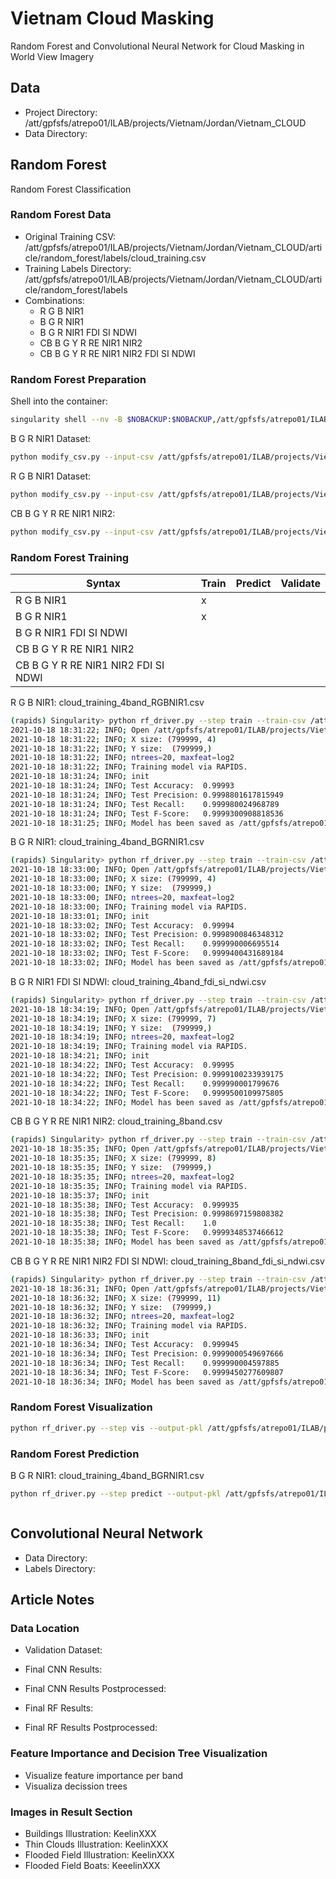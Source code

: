 # Vietnam Cloud Masking

Random Forest and Convolutional Neural Network for Cloud Masking in
World View Imagery

## Data

- Project Directory: /att/gpfsfs/atrepo01/ILAB/projects/Vietnam/Jordan/Vietnam_CLOUD
- Data Directory:

## Random Forest

Random Forest Classification

### Random Forest Data

- Original Training CSV: /att/gpfsfs/atrepo01/ILAB/projects/Vietnam/Jordan/Vietnam_CLOUD/article/random_forest/labels/cloud_training.csv
- Training Labels Directory: /att/gpfsfs/atrepo01/ILAB/projects/Vietnam/Jordan/Vietnam_CLOUD/article/random_forest/labels
- Combinations:
  - R G B NIR1
  - B G R NIR1
  - B G R NIR1 FDI SI NDWI
  - CB B G Y R RE NIR1 NIR2
  - CB B G Y R RE NIR1 NIR2 FDI SI NDWI

### Random Forest Preparation

Shell into the container:

```bash
singularity shell --nv -B $NOBACKUP:$NOBACKUP,/att/gpfsfs/atrepo01/ILAB:/att/gpfsfs/atrepo01/ILAB /lscratch/jacaraba/vietnam-lcluc/container/nccs-lcluc
```

B G R NIR1 Dataset:

```bash
python modify_csv.py --input-csv /att/gpfsfs/atrepo01/ILAB/projects/Vietnam/Jordan/Vietnam_CLOUD/article/random_forest/labels/cloud_training.csv --output-csv /att/gpfsfs/atrepo01/ILAB/projects/Vietnam/Jordan/Vietnam_CLOUD/article/random_forest/labels/cloud_training_4band_BGRNIR1.csv --input-columns CB B G Y R RE NIR1 NIR2 FDI SI NDWI L --output-columns B G R NIR1 L
```

R G B NIR1 Dataset:

```bash
python modify_csv.py --input-csv /att/gpfsfs/atrepo01/ILAB/projects/Vietnam/Jordan/Vietnam_CLOUD/article/random_forest/labels/cloud_training.csv --output-csv /att/gpfsfs/atrepo01/ILAB/projects/Vietnam/Jordan/Vietnam_CLOUD/article/random_forest/labels/cloud_training_4band_RGBNIR1.csv --input-columns CB B G Y R RE NIR1 NIR2 FDI SI NDWI L --output-columns R G B NIR1 L
```

CB B G Y R RE NIR1 NIR2:

```bash
python modify_csv.py --input-csv /att/gpfsfs/atrepo01/ILAB/projects/Vietnam/Jordan/Vietnam_CLOUD/article/random_forest/labels/cloud_training.csv --output-csv /att/gpfsfs/atrepo01/ILAB/projects/Vietnam/Jordan/Vietnam_CLOUD/article/random_forest/labels/cloud_training_8band.csv --input-columns CB B G Y R RE NIR1 NIR2 FDI SI NDWI L --output-columns CB B G Y R RE NIR1 NIR2 L
```

### Random Forest Training

| Syntax                                | Train  | Predict | Validate |
| ------------------------------------- | ------ | ------- | -------- |
| R G B NIR1                            |  x      |         |          |
| B G R NIR1                            |  x      |         |          |
| B G R NIR1 FDI SI NDWI                |        |         |          |
| CB B G Y R RE NIR1 NIR2               |        |         |          |
| CB B G Y R RE NIR1 NIR2 FDI SI NDWI   |        |         |          |

R G B NIR1: cloud_training_4band_RGBNIR1.csv

```bash
(rapids) Singularity> python rf_driver.py --step train --train-csv /att/gpfsfs/atrepo01/ILAB/projects/Vietnam/Jordan/Vietnam_CLOUD/article/random_forest/labels/cloud_training_4band_RGBNIR1.csv --seed 42 --test-size 0.20 --n-trees 20 --max-features log2 --output-pkl /att/gpfsfs/atrepo01/ILAB/projects/Vietnam/Jordan/Vietnam_CLOUD/article/random_forest/models/cloud_training_4band_RGBNIR1/cloud_training_4band_RGBNIR1.pkl
2021-10-18 18:31:22; INFO; Open /att/gpfsfs/atrepo01/ILAB/projects/Vietnam/Jordan/Vietnam_CLOUD/article/random_forest/labels/cloud_training_4band_RGBNIR1.csv dataset for training.
2021-10-18 18:31:22; INFO; X size: (799999, 4)
2021-10-18 18:31:22; INFO; Y size:  (799999,)
2021-10-18 18:31:22; INFO; ntrees=20, maxfeat=log2
2021-10-18 18:31:22; INFO; Training model via RAPIDS.
2021-10-18 18:31:24; INFO; init
2021-10-18 18:31:24; INFO; Test Accuracy:  0.99993
2021-10-18 18:31:24; INFO; Test Precision: 0.9998801617815949
2021-10-18 18:31:24; INFO; Test Recall:    0.999980024968789
2021-10-18 18:31:24; INFO; Test F-Score:   0.9999300908818536
2021-10-18 18:31:25; INFO; Model has been saved as /att/gpfsfs/atrepo01/ILAB/projects/Vietnam/Jordan/Vietnam_CLOUD/article/random_forest/models/cloud_training_4band_RGBNIR1/cloud_training_4band_RGBNIR1.pkl
```

B G R NIR1: cloud_training_4band_BGRNIR1.csv

```bash
(rapids) Singularity> python rf_driver.py --step train --train-csv /att/gpfsfs/atrepo01/ILAB/projects/Vietnam/Jordan/Vietnam_CLOUD/article/random_forest/labels/cloud_training_4band_BGRNIR1.csv --seed 42 --test-size 0.20 --n-trees 20 --max-features log2 --output-pkl /att/gpfsfs/atrepo01/ILAB/projects/Vietnam/Jordan/Vietnam_CLOUD/article/random_forest/models/cloud_training_4band_BGRNIR1/cloud_training_4band_BGRNIR1.pkl
2021-10-18 18:33:00; INFO; Open /att/gpfsfs/atrepo01/ILAB/projects/Vietnam/Jordan/Vietnam_CLOUD/article/random_forest/labels/cloud_training_4band_BGRNIR1.csv dataset for training.
2021-10-18 18:33:00; INFO; X size: (799999, 4)
2021-10-18 18:33:00; INFO; Y size:  (799999,)
2021-10-18 18:33:00; INFO; ntrees=20, maxfeat=log2
2021-10-18 18:33:00; INFO; Training model via RAPIDS.
2021-10-18 18:33:01; INFO; init
2021-10-18 18:33:02; INFO; Test Accuracy:  0.99994
2021-10-18 18:33:02; INFO; Test Precision: 0.9998900846348312
2021-10-18 18:33:02; INFO; Test Recall:    0.999990006695514
2021-10-18 18:33:02; INFO; Test F-Score:   0.9999400431689184
2021-10-18 18:33:02; INFO; Model has been saved as /att/gpfsfs/atrepo01/ILAB/projects/Vietnam/Jordan/Vietnam_CLOUD/article/random_forest/models/cloud_training_4band_BGRNIR1/cloud_training_4band_BGRNIR1.pkl
```

B G R NIR1 FDI SI NDWI: cloud_training_4band_fdi_si_ndwi.csv

```bash
(rapids) Singularity> python rf_driver.py --step train --train-csv /att/gpfsfs/atrepo01/ILAB/projects/Vietnam/Jordan/Vietnam_CLOUD/article/random_forest/labels/cloud_training_4band_fdi_si_ndwi.csv --seed 42 --test-size 0.20 --n-trees 20 --max-features log2 --output-pkl /att/gpfsfs/atrepo01/ILAB/projects/Vietnam/Jordan/Vietnam_CLOUD/article/random_forest/models/cloud_training_4band_fdi_si_ndwi/cloud_training_4band_fdi_si_ndwi.pkl
2021-10-18 18:34:19; INFO; Open /att/gpfsfs/atrepo01/ILAB/projects/Vietnam/Jordan/Vietnam_CLOUD/article/random_forest/labels/cloud_training_4band_fdi_si_ndwi.csv dataset for training.
2021-10-18 18:34:19; INFO; X size: (799999, 7)
2021-10-18 18:34:19; INFO; Y size:  (799999,)
2021-10-18 18:34:19; INFO; ntrees=20, maxfeat=log2
2021-10-18 18:34:19; INFO; Training model via RAPIDS.
2021-10-18 18:34:21; INFO; init
2021-10-18 18:34:22; INFO; Test Accuracy:  0.99995
2021-10-18 18:34:22; INFO; Test Precision: 0.9999100233939175
2021-10-18 18:34:22; INFO; Test Recall:    0.999990001799676
2021-10-18 18:34:22; INFO; Test F-Score:   0.9999500109975805
2021-10-18 18:34:22; INFO; Model has been saved as /att/gpfsfs/atrepo01/ILAB/projects/Vietnam/Jordan/Vietnam_CLOUD/article/random_forest/models/cloud_training_4band_fdi_si_ndwi/cloud_training_4band_fdi_si_ndwi.pkl
```

CB B G Y R RE NIR1 NIR2: cloud_training_8band.csv

```bash
(rapids) Singularity> python rf_driver.py --step train --train-csv /att/gpfsfs/atrepo01/ILAB/projects/Vietnam/Jordan/Vietnam_CLOUD/article/random_forest/labels/cloud_training_8band.csv --seed 42 --test-size 0.20 --n-trees 20 --max-features log2 --output-pkl /att/gpfsfs/atrepo01/ILAB/projects/Vietnam/Jordan/Vietnam_CLOUD/article/random_forest/models/cloud_training_8band/cloud_training_8band.pkl
2021-10-18 18:35:35; INFO; Open /att/gpfsfs/atrepo01/ILAB/projects/Vietnam/Jordan/Vietnam_CLOUD/article/random_forest/labels/cloud_training_8band.csv dataset for training.
2021-10-18 18:35:35; INFO; X size: (799999, 8)
2021-10-18 18:35:35; INFO; Y size:  (799999,)
2021-10-18 18:35:35; INFO; ntrees=20, maxfeat=log2
2021-10-18 18:35:35; INFO; Training model via RAPIDS.
2021-10-18 18:35:37; INFO; init
2021-10-18 18:35:38; INFO; Test Accuracy:  0.999935
2021-10-18 18:35:38; INFO; Test Precision: 0.9998697159808382
2021-10-18 18:35:38; INFO; Test Recall:    1.0
2021-10-18 18:35:38; INFO; Test F-Score:   0.9999348537466612
2021-10-18 18:35:38; INFO; Model has been saved as /att/gpfsfs/atrepo01/ILAB/projects/Vietnam/Jordan/Vietnam_CLOUD/article/random_forest/models/cloud_training_8band/cloud_training_8band.pkl
```

CB B G Y R RE NIR1 NIR2 FDI SI NDWI: cloud_training_8band_fdi_si_ndwi.csv

```bash
(rapids) Singularity> python rf_driver.py --step train --train-csv /att/gpfsfs/atrepo01/ILAB/projects/Vietnam/Jordan/Vietnam_CLOUD/article/random_forest/labels/cloud_training_8band_fdi_si_ndwi.csv --seed 42 --test-size 0.20 --n-trees 20 --max-features log2 --output-pkl /att/gpfsfs/atrepo01/ILAB/projects/Vietnam/Jordan/Vietnam_CLOUD/article/random_forest/models/cloud_training_8band_fdi_si_ndwi/cloud_training_8band_fdi_si_ndwi.pkl
2021-10-18 18:36:31; INFO; Open /att/gpfsfs/atrepo01/ILAB/projects/Vietnam/Jordan/Vietnam_CLOUD/article/random_forest/labels/cloud_training_8band_fdi_si_ndwi.csv dataset for training.
2021-10-18 18:36:32; INFO; X size: (799999, 11)
2021-10-18 18:36:32; INFO; Y size:  (799999,)
2021-10-18 18:36:32; INFO; ntrees=20, maxfeat=log2
2021-10-18 18:36:32; INFO; Training model via RAPIDS.
2021-10-18 18:36:33; INFO; init
2021-10-18 18:36:34; INFO; Test Accuracy:  0.999945
2021-10-18 18:36:34; INFO; Test Precision: 0.9999000549697666
2021-10-18 18:36:34; INFO; Test Recall:    0.999990004597885
2021-10-18 18:36:34; INFO; Test F-Score:   0.9999450277609807
2021-10-18 18:36:34; INFO; Model has been saved as /att/gpfsfs/atrepo01/ILAB/projects/Vietnam/Jordan/Vietnam_CLOUD/article/random_forest/models/cloud_training_8band_fdi_si_ndwi/cloud_training_8band_fdi_si_ndwi.pkl
```

### Random Forest Visualization

```bash
python rf_driver.py --step vis --output-pkl /att/gpfsfs/atrepo01/ILAB/projects/Vietnam/Jordan/Vietnam_CLOUD/article/random_forest/models/cloud_training_4band_RGBNIR1/cloud_training_4band_RGBNIR1.pkl --bands R G B NIR1
```

### Random Forest Prediction

B G R NIR1: cloud_training_4band_BGRNIR1.csv

```bash
python rf_driver.py --step predict --output-pkl /att/gpfsfs/atrepo01/ILAB/projects/Vietnam/Jordan/Vietnam_CLOUD/article/random_forest/models/cloud_training_4band_BGRNIR1/cloud_training_4band_BGRNIR1.pkl --output-dir /att/gpfsfs/atrepo01/ILAB/projects/Vietnam/Jordan/Vietnam_CLOUD/article/random_forest/models/cloud_training_4band_RGBNIR1/predictions --rasters '/att/gpfsfs/atrepo01/ILAB/projects/Vietnam/Jordan/data_keelin/*.tif' --window-size 8192
```



```bash
```

## Convolutional Neural Network

- Data Directory:
- Labels Directory:

## Article Notes

### Data Location

- Validation Dataset:
- Final CNN Results:
- Final CNN Results Postprocessed:

- Final RF Results:
- Final RF Results Postprocessed:

### Feature Importance and Decision Tree Visualization

- Visualize feature importance per band
- Visualiza decission trees

### Images in Result Section

- Buildings Illustration: KeelinXXX
- Thin Clouds Illustration: KeelinXXX
- Flooded Field Illustration: KeelinXXX
- Flooded Field Boats: KeeelinXXX
